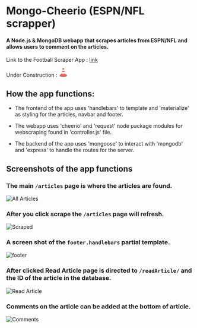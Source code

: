 # Mongo-Cheerio (ESPN/NFL scrapper)

#### A Node.js & MongoDB webapp that scrapes articles from ESPN/NFL and allows users to comment on the articles. 

Link to the Football Scraper App : [link](https://footballscraper.herokuapp.com/)

Under Construction :
![alt text](public/assets/images/cone.png "Its a crazy cone!")

## How the app functions:
* The frontend of the app uses 'handlebars' to template and 'materialize' as styling for the articles, navbar and footer. 

* The webapp uses 'cheerio' and 'request' node package modules for webscraping found in 'controller.js' file.

* The backend of the app uses 'mongoose' to interact with 'mongodb' and 'express' to handle the routes for the server. 


## Screenshots of the app functions

### The main `/articles` page is where the articles are found. 
![All Articles](./assets/images/Screensho1.JPG)

### After you click **scrape** the `/articles` page will refresh.
![Scraped](/assets/images/Screensho2.JPG)

### A screen shot of the `footer.handlebars` partial template.
![footer](/assets/images/footer3.JPG)

### After clicked **Read Article** page is directed to `/readArticle/` and the ID of the article in the database.
![Read Article](/assets/images/article4.JPG)

### Comments on the article can be added at the bottom of article. 
![Comments](/assets/images/comments.JPG)